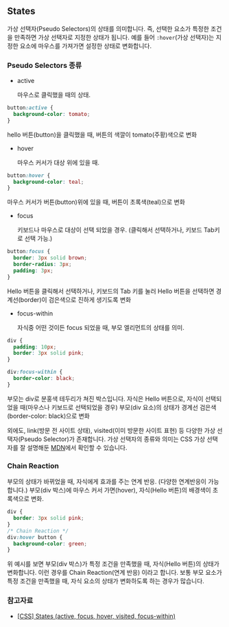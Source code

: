 ## States

가상 선택자(Pseudo Selectors)의 상태를 의미합니다.
즉, 선택한 요소가 특정한 조건을 만족하면 가상 선택자로 지정한 상태가 됩니다.
예를 들어 `:hover`(가상 선택자)는 지정한 요소에 마우스를 가져가면 설정한 상태로 변화합니다.

### Pseudo Selectors 종류

- active

  마우스로 클릭했을 때의 상태.

```css
button:active {
  background-color: tomato;
}
```

hello 버튼(button)을 클릭했을 때, 버튼의 색깔이 tomato(주황)색으로 변화

- hover

  마우스 커서가 대상 위에 있을 때.

```css
button:hover {
  background-color: teal;
}
```

마우스 커서가 버튼(button)위에 있을 때, 버튼이 초록색(teal)으로 변화

- focus

  키보드나 마우스로 대상이 선택 되었을 경우. (클릭해서 선택하거나, 키보드 Tab키로 선택 가능.)

```css
button:focus {
  border: 3px solid brown;
  border-radius: 3px;
  padding: 3px;
}
```

Hello 버튼을 클릭해서 선택하거나, 키보드의 Tab 키를 눌러 Hello 버튼을 선택하면 경계선(border)이 검은색으로 진하게 생기도록 변화

- focus-within

  자식중 어떤 것이든 focus 되었을 때, 부모 엘리먼트의 상태를 의미.

```css
div {
  padding: 10px;
  border: 3px solid pink;
}

div:focus-within {
  border-color: black;
}
```

부모는 div로 분홍색 테두리가 쳐진 박스입니다. 자식은 Hello 버튼으로, 자식이 선택되었을 때(마우스나 키보드로 선택되었을 경우) 부모(div 요소)의 상태가 경계선 검은색(border-color: black)으로 변화

외에도, link(방문 전 사이트 상태), visited(이미 방문한 사이트 표현) 등 다양한 가상 선택자(Pseudo Selector)가 존재합니다. 가상 선택자의 종류와 의미는 CSS 가상 선택자를 잘 설명해둔 [MDN](developer.mozilla.org/ko/docs/Web/CSS/Pseudo-classes)에서 확인할 수 있습니다.

### Chain Reaction

부모의 상태가 바뀌었을 때, 자식에게 효과를 주는 연계 반응. (다양한 연계반응이 가능합니다.)
부모(div 박스)에 마우스 커서 가면(hover), 자식(Hello 버튼)의 배경색이 초록색으로 변화.

```css
div {
  border: 3px solid pink;
}
/* Chain Reaction */
div:hover button {
  background-color: green;
}
```

위 예시를 보면 부모(div 박스)가 특정 조건을 만족했을 때, 자식(Hello 버튼)의 상태가 변화합니다.
이런 경우를 Chain Reaction(연계 반응) 이라고 합니다.
보통 부모 요소가 특정 조건을 만족했을 때, 자식 요소의 상태가 변화하도록 하는 경우가 많습니다.

### 참고자료

- [[CSS] States (active, focus, hover, visited, focus-within)](https://bio-info.tistory.com/70)
